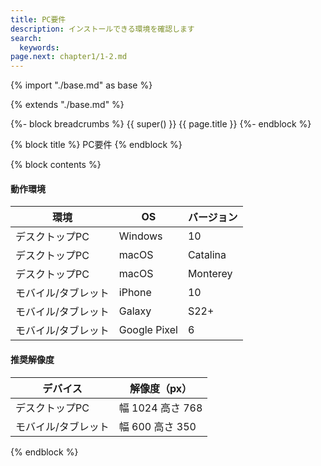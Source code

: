 ```yaml
---
title: PC要件
description: インストールできる環境を確認します
search: 
  keywords: 
page.next: chapter1/1-2.md
---
```

{% import "./base.md" as base %}

{% extends "./base.md" %}

{%- block breadcrumbs %}
  {{ super() }}
  <span>{{ page.title }}</span>
{%- endblock %}

{% block title %}
PC要件
{% endblock %}

{% block contents %}
#### 動作環境

環境 | OS | バージョン
--- | --- | ---
デスクトップPC | Windows | 10
デスクトップPC | macOS | Catalina
デスクトップPC | macOS | Monterey
モバイル/タブレット | iPhone | 10
モバイル/タブレット | Galaxy | S22+
モバイル/タブレット | Google Pixel | 6

#### 推奨解像度

デバイス | 解像度（px）
--- | ---
デスクトップPC | 幅 1024 高さ 768
モバイル/タブレット | 幅 600 高さ 350

{% endblock %}
